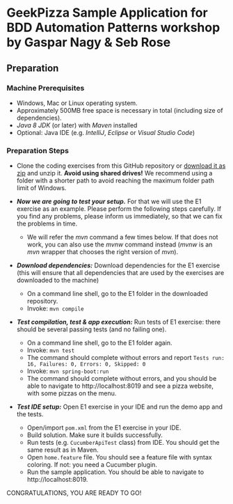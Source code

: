# GeekPizza Sample Application for BDD Automation Patterns workshop by Gaspar Nagy & Seb Rose

## Preparation

### Machine Prerequisites

* Windows, Mac or Linux operating system.
* Approximately 500MB free space is necessary in total (including size of dependencies).
* *Java 8 JDK* (or later) with *Maven* installed
* Optional: Java IDE (e.g. *IntelliJ*, *Eclipse* or *Visual Studio Code*)

### Preparation Steps

* Clone the coding exercises from this GitHub repository or [download it as zip](archive/refs/heads/main.zip) and unzip it. **Avoid using shared drives!** We recommend using a folder with a shorter path to avoid reaching the maximum folder path limit of Windows.

* **_Now we are going to test your setup._** For that we will use the E1 exercise as an example. Please perform the following steps carefully. If you find any problems, please inform us immediately, so that we can fix the problems in time.
  * We will refer the _mvn_ command a few times below. If that does not work, you can also use the _mvnw_ command instead (_mvnw_ is an _mvn_ wrapper that chooses the right version of _mvn_). 
* _**Download dependencies:**_ Download dependencies for the E1 exercise (this will ensure that all dependencies that are used by the exercises are downloaded to the machine)
  * On a command line shell, go to the E1 folder in the downloaded repository.
  * Invoke: `mvn compile`
* _**Test compilation, test & app execution:**_ Run tests of E1 exercise: there should be several passing tests (and no failing one).
  * On a command line shell, go to the E1 folder again.
  * Invoke: `mvn test`
  * The command should complete without errors and report `Tests run: 16, Failures: 0, Errors: 0, Skipped: 0`
  * Invoke: `mvn spring-boot:run`
  * The command should complete without errors, and you should be able to navigate to http://localhost:8019 and see a pizza website, with some pizzas on the menu.
* _**Test IDE setup:**_ Open E1 exercise in your IDE and run the demo app and the tests.
  * Open/import `pom.xml` from the E1 exercise in your IDE.
  * Build solution. Make sure it builds successfully.
  * Run tests (e.g. `CucumberApiTest` class) from IDE. You should get the same result as in Maven.
  * Open `home.feature` file. You should see a feature file with syntax coloring. If not: you need a Cucumber plugin.
  * Run the sample application. You should be able to navigate to http://localhost:8019.

CONGRATULATIONS, YOU ARE READY TO GO!
